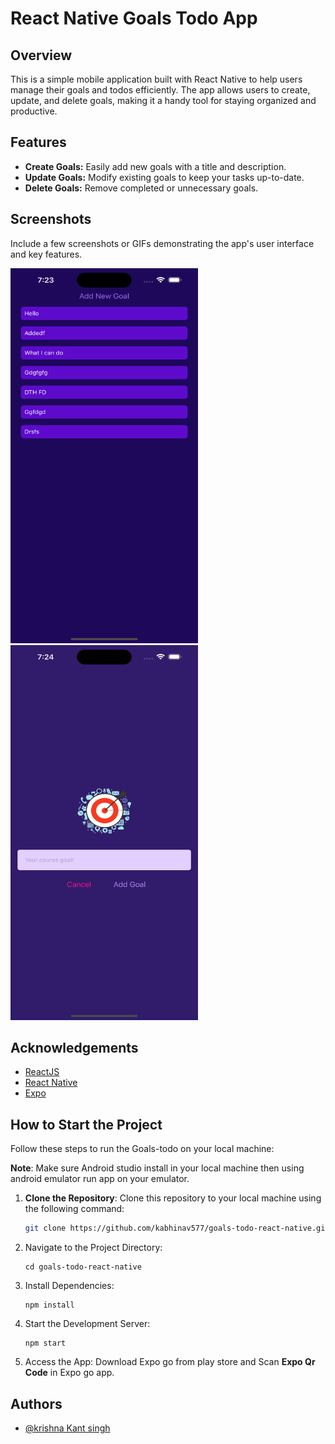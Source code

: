# React Native Goals Todo App

## Overview

This is a simple mobile application built with React Native to help users manage their goals and todos efficiently. The app allows users to create, update, and delete goals, making it a handy tool for staying organized and productive.

## Features

- **Create Goals:** Easily add new goals with a title and description.
- **Update Goals:** Modify existing goals to keep your tasks up-to-date.
- **Delete Goals:** Remove completed or unnecessary goals.

## Screenshots

Include a few screenshots or GIFs demonstrating the app's user interface and key features.

<img src="./screenshots/home.png" alt="Home Screen" width="300" height="600" />
<img src="./screenshots/add.png" alt="Adding Todo Screen" width="300" height="600" />

## Acknowledgements

- [ReactJS](https://react.dev)
- [React Native](https://reactnative.dev/)
- [Expo](https://expo.dev/)

## How to Start the Project

Follow these steps to run the Goals-todo on your local machine:

**Note**: Make sure Android studio install in your local machine then using android emulator run app on your emulator.

1. **Clone the Repository**:
   Clone this repository to your local machine using the following command:

   ```bash
   git clone https://github.com/kabhinav577/goals-todo-react-native.git
   ```

2. Navigate to the Project Directory:

   ```
   cd goals-todo-react-native

   ```

3. Install Dependencies:

   ```
   npm install

   ```

4. Start the Development Server:
   ```
   npm start
   ```
5. Access the App:
   Download Expo go from play store and Scan **Expo Qr Code** in Expo go app.

## Authors

- [@krishna Kant singh](https://krishnakant-singh.vercel.app/)
